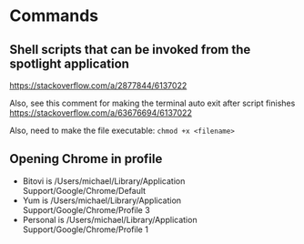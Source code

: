 # Commands

## Shell scripts that can be invoked from the spotlight application

https://stackoverflow.com/a/2877844/6137022

Also, see this comment for making the terminal auto exit after script finishes
https://stackoverflow.com/a/63676694/6137022

Also, need to make the file executable:
`chmod +x <filename>`

## Opening Chrome in profile
- Bitovi is /Users/michael/Library/Application Support/Google/Chrome/Default
- Yum is /Users/michael/Library/Application Support/Google/Chrome/Profile 3
- Personal is /Users/michael/Library/Application Support/Google/Chrome/Profile 1
